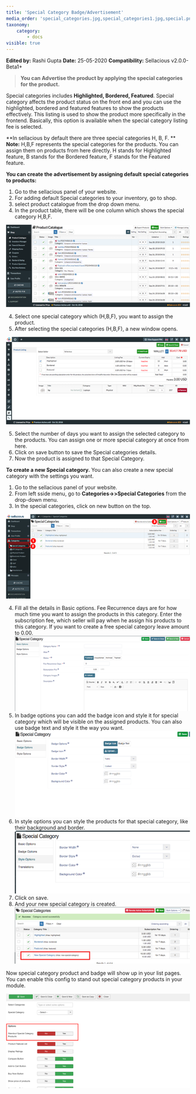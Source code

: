```yaml
---
title: 'Special Category Badge/Advertisement'
media_order: 'special_categories.jpg,special_categories1.jpg,special.png,special1.png,Screen Shot 2020-05-25 at 12.17.56 PM.png,Screen Shot 2020-05-25 at 12.18.02 PM.png,Screen Shot 2020-05-25 at 12.18.18 PM.png,screenshot-localhost-2020.05.25-12_26_33.png,Screen Shot 2020-05-28 at 6.19.35 PM.png'
taxonomy:
    category:
        - docs
visible: true
---
```


**Edited by:** Rashi Gupta
**Date:** 25-05-2020
**Compatibility:** Sellacious v2.0.0-Beta1+

> **You can Advertise the product by applying the special categories for the product.**

Special categories includes **Highlighted, Bordered, Featured**. Special category affects the product status on the front end and you can use the highlighted, bordered and featured features to show the products effectively. This listing is used to show the product more specifically in the frontend. Basically, this option is available when the special category listing fee is selected.

**In sellacious by default there are three special categories H, B, F.
**
**Note:** H,B,F represents the special categories for the products. You can assign them on products from here directly.
H stands for Highlighted feature, B stands for the Bordered feature, F stands for the Featured feature.

**You can create the advertisement by assigning default special categories to products:**

1. Go to the sellacious panel of your website.
2. For adding default Special categories to your inventory, go to shop.
3. select product catalogue from the drop down menu.
4. In the product table, there will be one column which shows the special category H,B,F.

![](special.png)

4. Select one special category which (H,B,F), you want to assign the product.
5. After selecting the special categories (H,B,F), a new window opens.

![](special1.png)

5. Select the number of days you want to assign the selected category to the products. You can assign one or more special category at once from here.
6. Click on save button to save the Special categories details.
7. Now the product is assigned to that Special Category.

**To create a new Special category.**
You can also create a new special category with the settings you want.

1. Go to the sellacious panel of your website.
2. From left sside menu, go to **Categories->>Special Categories** from the drop-down menu.
3. In the special categories, click on new button on the top.

![](special_categories.jpg)

4. Fill all the details in Basic options. Fee Recurrence days are for how much time you want to assign the products in this category. Enter the subscription fee, which seller will pay when he assign his products to this category. If you want to create a free special category leave amount to 0.00.
![](Screen%20Shot%202020-05-25%20at%2012.17.56%20PM.png)
5. In badge options you can add the badge icon and style it for special category which will be visible on the assigned products. You can also use badge text and style it the way you want.
![](Screen%20Shot%202020-05-25%20at%2012.18.02%20PM.png)
6. In style options you can style the products for that special category, like their background and border.
![](Screen%20Shot%202020-05-28%20at%206.19.35%20PM.png)
7. Click on save.
8. And your new special category is created.
![](screenshot-localhost-2020.05.25-12_26_33.png)

Now special category product and badge will show up in your list pages. You can enable this config to stand out special category products in your module.

![](Screenshot%202020-06-05%20at%2010.30.26%20AM.png)